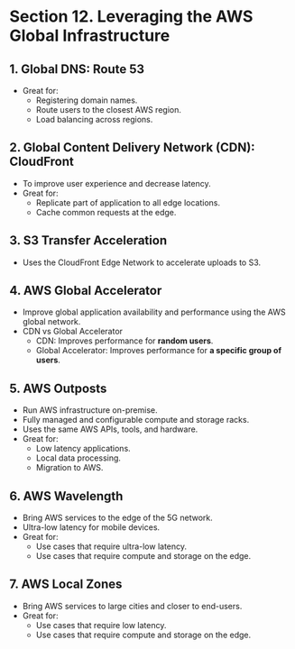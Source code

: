 # Section 12. Leveraging the AWS Global Infrastructure

## 1. Global DNS: Route 53
- Great for:
  - Registering domain names.
  - Route users to the closest AWS region.
  - Load balancing across regions.

## 2. Global Content Delivery Network (CDN): CloudFront
- To improve user experience and decrease latency.
- Great for:
  - Replicate part of application to all edge locations.
  - Cache common requests at the edge.

## 3. S3 Transfer Acceleration
- Uses the CloudFront Edge Network to accelerate uploads to S3.

## 4. AWS Global Accelerator
- Improve global application availability and performance using the AWS global network.
- CDN vs Global Accelerator
  - CDN: Improves performance for **random users**.
  - Global Accelerator: Improves performance for **a specific group of users**.

## 5. AWS Outposts
- Run AWS infrastructure on-premise.
- Fully managed and configurable compute and storage racks.
- Uses the same AWS APIs, tools, and hardware.
- Great for:
  - Low latency applications.
  - Local data processing.
  - Migration to AWS.

## 6. AWS Wavelength
- Bring AWS services to the edge of the 5G network.
- Ultra-low latency for mobile devices.
- Great for:
  - Use cases that require ultra-low latency.
  - Use cases that require compute and storage on the edge.

## 7. AWS Local Zones
- Bring AWS services to large cities and closer to end-users.
- Great for:
  - Use cases that require low latency.
  - Use cases that require compute and storage on the edge.
